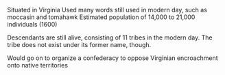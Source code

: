 Situated in Virginia
Used many words still used in modern day, such as moccasin and tomahawk
Estimated population of 14,000 to 21,000 individuals (1600)

Descendants are still alive, consisting of 11 tribes in the modern day. The tribe does not exist under its former name, though.

Would go on to organize a confederacy to oppose Virginian encroachment onto native territories